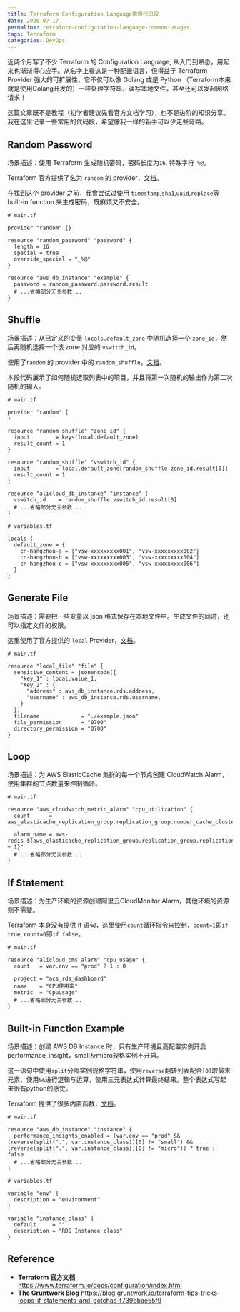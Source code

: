 ```yaml
---
title: Terraform Configuration Language常用代码段
date: 2020-07-17
permalink: terraform-configuration-language-common-usages
tags: Terraform
categories: DevOps
---
```



近两个月写了不少 Terraform 的 Configuration Language, 从入门到熟悉，用起来也渐渐得心应手。从名字上看这是一种配置语言，但得益于 Terraform Provider 强大的可扩展性，它不仅可以像 Golang 或是 Python （Terraform本来就是使用Golang开发的）一样处理字符串，读写本地文件，甚至还可以发起网络请求！  

这篇文章既不是教程（初学者建议先看官方文档学习），也不是进阶的知识分享。我在这里记录一些常用的代码段，希望像我一样的新手可以少走些弯路。

<!--more-->

## Random Password

场景描述：使用 Terraform 生成随机密码，密码长度为`16`, 特殊字符`_%@`。

Terraform 官方提供了名为 `random` 的 provider，[文档](https://registry.terraform.io/providers/hashicorp/random/latest/docs/resources/password)。

在找到这个 provider 之前，我曾尝试过使用 `timestamp`,`sha1`,`uuid`,`replace`等 built-in function 来生成密码，既麻烦又不安全。

```
# main.tf

provider "random" {}

resource "random_password" "password" {
  length = 16
  special = true
  override_special = "_%@"
}

resource "aws_db_instance" "example" {
  password = random_password.password.result
  # ...省略部分无关参数...
}
```


## Shuffle

场景描述：从已定义的变量 `locals.default_zone` 中随机选择一个 `zone_id`，然后再随机选择一个该 zone 对应的 `vswitch_id`。

使用了`random` 的 provider 中的 `random_shuffle`，[文档](https://registry.terraform.io/providers/hashicorp/random/latest/docs/resources/shuffle)。

本段代码展示了如何随机选取列表中的项目，并且将第一次随机的输出作为第二次随机的输入。

```
# main.tf

provider "random" {
}

resource "random_shuffle" "zone_id" {
  input        = keys(local.default_zone)
  result_count = 1
}

resource "random_shuffle" "vswitch_id" {
  input        = local.default_zone[random_shuffle.zone_id.result[0]]
  result_count = 1
}

resource "alicloud_db_instance" "instance" {
  vswitch_id    = random_shuffle.vswitch_id.result[0]
  # ...省略部分无关参数...
}
```

```
# variables.tf

locals {
  default_zone = {
    cn-hangzhou-a = ["vsw-xxxxxxxxx001", "vsw-xxxxxxxxx002"]
    cn-hangzhou-b = ["vsw-xxxxxxxxx003", "vsw-xxxxxxxxx004"]
    cn-hangzhou-c = ["vsw-xxxxxxxxx005", "vsw-xxxxxxxxx006"]
  }
}
```


## Generate File

场景描述：需要把一些变量以 json 格式保存在本地文件中。生成文件的同时，还可以指定文件的权限。

这里使用了官方提供的 `local` Provider，[文档](https://registry.terraform.io/providers/hashicorp/local/latest/docs)。

```
# main.tf

resource "local_file" "file" {
  sensitive_content = jsonencode({
    "key_1" : local.value_1,
    "Key_2" : {
      "address" : aws_db_instance.rds.address,
      "username" : aws_db_instance.rds.username,
    }
  })
  filename             = "./example.json"
  file_permission      = "0700"
  directory_permission = "0700"
}
```

## Loop

场景描述：为 AWS ElasticCache 集群的每一个节点创建 CloudWatch Alarm，使用集群的节点数量来控制循环。

```
# main.tf

resource "aws_cloudwatch_metric_alarm" "cpu_utilization" {
  count      = aws_elasticache_replication_group.replication_group.number_cache_clusters

  alarm_name = aws-redis-${aws_elasticache_replication_group.replication_group.replication_group_id}-00${count.index + 1}"
  # ...省略部分无关参数...
}
```

## If Statement

场景描述：为生产环境的资源创建阿里云CloudMonitor Alarm，其他环境的资源则不需要。  

Terraform 本身没有提供 if 语句，这里使用`count`循环指令来控制，`count=1`即`if true`, `count=0`即`if false`。

```
# main.tf

resource "alicloud_cms_alarm" "cpu_usage" {
  count   = var.env == "prod" ? 1 : 0

  project = "acs_rds_dashboard"
  name    = "CPU使用率"
  metric  = "CpuUsage"
  # ...省略部分无关参数...
}
```


## Built-in Function Example

场景描述：创建 AWS DB Instance 时，只有生产环境且高配置实例开启 performance_insight，small及micro规格实例不开启。  

这一语句中使用`split`分隔实例规格字符串，使用`reverse`翻转列表配合`[0]`取最末元素，使用`&&`进行逻辑与运算，使用三元表达式计算最终结果。整个表达式写起来很有python的感觉。  

Terraform 提供了很多内置函数，[文档](https://www.terraform.io/docs/configuration/functions.html)。

```
# main.tf

resource "aws_db_instance" "instance" {
  performance_insights_enabled = (var.env == "prod" && (reverse(split(".", var.instance_class))[0] != "small") && (reverse(split(".", var.instance_class))[0] != "micro")) ? true : false
  # ...省略部分无关参数...
}
```

```
# variables.tf

variable "env" {
  description = "environment"
}

variable "instance_class" {
  default     = ""
  description = "RDS Instance class"
}
```

## Reference

- **Terraform 官方文档** https://www.terraform.io/docs/configuration/index.html
- **The Gruntwork Blog** https://blog.gruntwork.io/terraform-tips-tricks-loops-if-statements-and-gotchas-f739bbae55f9

